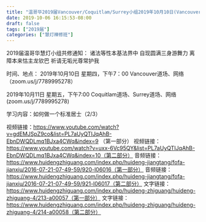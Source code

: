 ```yaml
---
title: "温哥华2019届Vancouver/Coquitlam/Surrey小组2019年10月10日(Vancouver)11日(Coquitla/Surrey)共修"
date: 2019-10-06 16:15:53-08:00
draft: false
tags: ["2019届"]
categories: ["慧灯禅修班"]
---
```

2019届温哥华慧灯小组共修通知：
诸法等性本基法界中
自现圆满三身游舞力
离障本来怙主龙钦巴
祈请无垢光尊常护我

时间、地点：
2019年10月10日 星期四，下午7：00
Vancouver道场、网络（zoom.us/j/7789995278）

2019年10月11日 星期五，下午7:00
Coquitlam道场、Surrey道场、网络(zoom.us/j/7789995278)

学习内容：如何做一个标准居士（2/3）

视频链接：https://www.youtube.com/watch?v=gdEMJSpZ9co&list=PL7aUyQTIJqAhB-EbnDWQDLmq1BJxa4CWq&index=9 （第一部分）
视频链接：https://www.youtube.com/watch?v=uxx-6Vc95QY&list=PL7aUyQTIJqAhB-EbnDWQDLmq1BJxa4CWq&index=10（第二部分）
音频链接：https://www.huidengzhiguang.com/index.php/huideng-jiangtang/fofa-jianxiu/2016-07-21-07-49-59/920-l06016（第一部分）
音频链接：https://www.huidengzhiguang.com/index.php/huideng-jiangtang/fofa-jianxiu/2016-07-21-07-49-59/921-l06017（第二部分）
文字链接：https://www.huidengzhiguang.com/index.php/huideng-zhiguang/huideng-zhiguang-4/213-a00057（第一部分）
文字链接：https://www.huidengzhiguang.com/index.php/huideng-zhiguang/huideng-zhiguang-4/214-a00058（第二部分）
